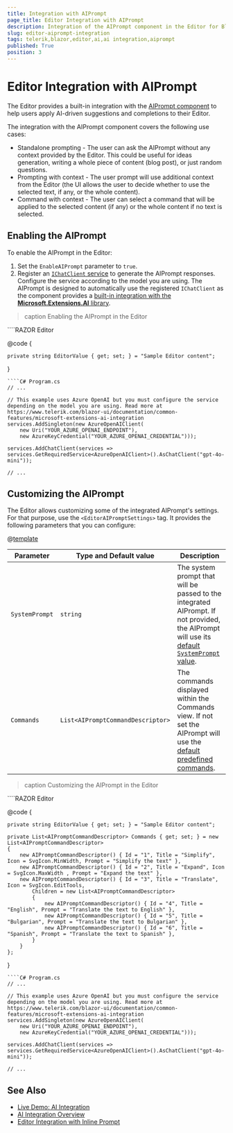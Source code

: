 ```yaml
---
title: Integration with AIPrompt
page_title: Editor Integration with AIPrompt
description: Integration of the AIPrompt component in the Editor for Blazor.
slug: editor-aiprompt-integration
tags: telerik,blazor,editor,ai,ai integration,aiprompt
published: True
position: 3
---
```


# Editor Integration with AIPrompt

The Editor provides a built-in integration with the [AIPrompt component](slug:aiprompt-overview) to help users apply AI-driven suggestions and completions to their Editor.

The integration with the AIPrompt component covers the following use cases:

* Standalone prompting - The user can ask the AIPrompt without any context provided by the Editor. This could be useful for ideas generation, writing a whole piece of content (blog post), or just random questions.
* Prompting with context - The user prompt will use additional context from the Editor (the UI allows the user to decide whether to use the selected text, if any, or the whole content).
* Command with context - The user can select a command that will be applied to the selected content (if any) or the whole content if no text is selected.

## Enabling the AIPrompt

To enable the AIPrompt in the Editor:

1. Set the `EnableAIPrompt` parameter to `true`.
1. Register an [`IChatClient` service](https://learn.microsoft.com/en-us/dotnet/api/microsoft.extensions.ai.ichatclient?view=net-9.0-pp) to generate the AIPrompt responses. Configure the service according to the model you are using. The AIPrompt is designed to automatically use the registered `IChatClient` as the component provides a [built-in integration with the **Microsoft.Extensions.AI** library](slug:common-features-microsoft-extensions-ai-integration).

>caption Enabling the AIPrompt in the Editor

<div class="skip-repl"></div>
````RAZOR Editor
<TelerikEditor @bind-Value="@EditorValue"
               EnableAIPrompt="true"
               Height="400px">
</TelerikEditor>

@code {

    private string EditorValue { get; set; } = "Sample Editor content";

}
````
````C# Program.cs
// ...

// This example uses Azure OpenAI but you must configure the service depending on the model you are using. Read more at https://www.telerik.com/blazor-ui/documentation/common-features/microsoft-extensions-ai-integration
services.AddSingleton(new AzureOpenAIClient(
    new Uri("YOUR_AZURE_OPENAI_ENDPOINT"),
    new AzureKeyCredential("YOUR_AZURE_OPENAI_CREDENTIAL")));

services.AddChatClient(services => services.GetRequiredService<AzureOpenAIClient>().AsChatClient("gpt-4o-mini"));

// ...
````

## Customizing the AIPrompt

The Editor allows customizing some of the integrated AIPrompt's settings. For that purpose, use the `<EditorAIPromptSettings>` tag. It provides the following parameters that you can configure:

@[template](/_contentTemplates/common/parameters-table-styles.md#table-layout)

| Parameter | Type and Default value | Description |
|-----------|------------------------|-------------|
| `SystemPrompt`  | `string` | The system prompt that will be passed to the integrated AIPrompt. If not provided, the AIPrompt will use its [default `SystemPrompt` value](slug:aiprompt-overview#aiprompt-parameters). |
| `Commands` | `List<AIPromptCommandDescriptor>` | The commands displayed within the Commands view. If not set the AIPrompt will use the [default predefined commands](slug:editor-ai-integration-overview#ai-integration-capabilities). |

>caption Customizing the AIPrompt in the Editor

<div class="skip-repl"></div>
````RAZOR Editor
<TelerikEditor @bind-Value="@EditorValue"
               EnableAIPrompt="true"
               Height="400px">
    <EditorSettings>
        <EditorAIPromptSettings Commands="@Commands"></EditorAIPromptSettings>
    </EditorSettings>
</TelerikEditor>

@code {

    private string EditorValue { get; set; } = "Sample Editor content";

    private List<AIPromptCommandDescriptor> Commands { get; set; } = new List<AIPromptCommandDescriptor>
    {
        new AIPromptCommandDescriptor() { Id = "1", Title = "Simplify", Icon = SvgIcon.MinWidth, Prompt = "Simplify the text" },
        new AIPromptCommandDescriptor() { Id = "2", Title = "Expand", Icon = SvgIcon.MaxWidth , Prompt = "Expand the text" },
        new AIPromptCommandDescriptor() { Id = "3", Title = "Translate", Icon = SvgIcon.EditTools,
            Children = new List<AIPromptCommandDescriptor>
            {
                new AIPromptCommandDescriptor() { Id = "4", Title = "English", Prompt = "Translate the text to English" },
                new AIPromptCommandDescriptor() { Id = "5", Title = "Bulgarian", Prompt = "Translate the text to Bulgarian" },
                new AIPromptCommandDescriptor() { Id = "6", Title = "Spanish", Prompt = "Translate the text to Spanish" },
            }
        }
    };
}
````
````C# Program.cs
// ...

// This example uses Azure OpenAI but you must configure the service depending on the model you are using. Read more at https://www.telerik.com/blazor-ui/documentation/common-features/microsoft-extensions-ai-integration
services.AddSingleton(new AzureOpenAIClient(
    new Uri("YOUR_AZURE_OPENAI_ENDPOINT"),
    new AzureKeyCredential("YOUR_AZURE_OPENAI_CREDENTIAL")));

services.AddChatClient(services => services.GetRequiredService<AzureOpenAIClient>().AsChatClient("gpt-4o-mini"));

// ...
````

## See Also

* [Live Demo: AI Integration](https://demos.telerik.com/blazor-ui/editor/ai-integration)
* [AI Integration Overview](slug:editor-ai-integration-overview)
* [Editor Integration with Inline Prompt](slug:editor-inline-prompt-integration)
